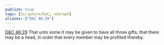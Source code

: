 ```yaml
---
publish: true
tags: [Scripture/DaC, noGraph]
aliases: ["D&C 46:29"]
---
```

[D&C 46:29](https://churchofjesuschrist.org/study/scriptures/dc-testament/dc/46?lang=eng&id=p29#p29) That unto some it may be given to have all those gifts, that there may be a head, in order that every member may be profited thereby.

